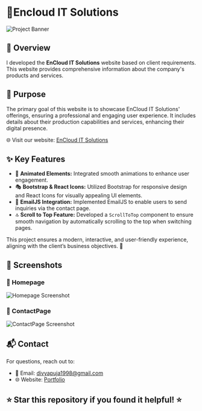 # 📌Encloud IT Solutions

![Project Banner](https://github.com/user-attachments/assets/5ab882f1-bf7b-4adf-9434-8cf36b2dd17e)

## 📖 Overview
I developed the **EnCloud IT Solutions** website based on client requirements. This website provides comprehensive information about the company's products and services.

## 🎯 Purpose
The primary goal of this website is to showcase EnCloud IT Solutions' offerings, ensuring a professional and engaging user experience. It includes details about their production capabilities and services, enhancing their digital presence.

🌐 Visit our website: [EnCloud IT Solutions](https://www.encloudits.com/)

## ✨ Key Features
- 🎨 **Animated Elements:** Integrated smooth animations to enhance user engagement.
- 🎭 **Bootstrap & React Icons:** Utilized Bootstrap for responsive design and React Icons for visually appealing UI elements.
- 📩 **EmailJS Integration:** Implemented EmailJS to enable users to send inquiries via the contact page.
- 🔝 **Scroll to Top Feature:** Developed a `ScrollToTop` component to ensure smooth navigation by automatically scrolling to the top when switching pages.

This project ensures a modern, interactive, and user-friendly experience, aligning with the client’s business objectives. 🚀

## 📸 Screenshots

### 🔹 Homepage
![Homepage Screenshot](https://github.com/user-attachments/assets/41b56927-5d1d-4176-b603-3faca687bd37)

### 🔹 ContactPage
![ContactPage Screenshot](https://github.com/user-attachments/assets/c550db6a-947e-4db8-a6eb-1c185bddd69b)

## 📬 Contact

For questions, reach out to:

- 📧 Email: divyapuja1998@gmail.com
- 🌐 Website: [Portfolio](https://divyakumari.netlify.app/)

## ⭐ Star this repository if you found it helpful! ⭐
